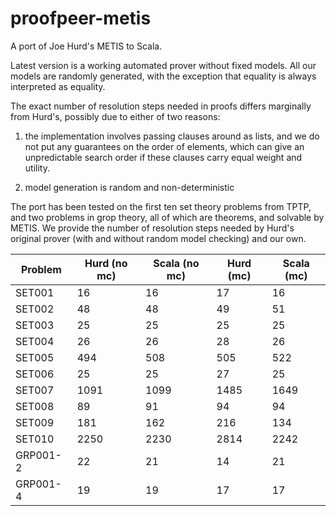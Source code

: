 proofpeer-metis
===============

A port of Joe Hurd's METIS  to Scala.

Latest version is a working automated prover without fixed models. All our models are randomly generated, with the exception that equality is always interpreted as equality.
  
The exact number of resolution steps needed in proofs differs marginally from Hurd's, possibly due to either of two reasons:

1. the implementation involves passing clauses around as lists, and we do not put any guarantees on the order of elements, which can give an unpredictable search order if these clauses carry equal weight and utility.

2. model generation is random and non-deterministic

The port has been tested on the first ten set theory problems from TPTP, and two problems in grop theory, all of which are theorems, and solvable by METIS. We provide the number of resolution steps needed by Hurd's original prover (with and without random model checking) and our own.

Problem   | Hurd (no mc) | Scala (no mc) | Hurd (mc) | Scala (mc)
----------|--------------|---------------|-----------|-----------
SET001    |           16 |            16 |        17 |         16
SET002    |           48 |            48 |        49 |         51
SET003    |           25 |            25 |        25 |         25
SET004    |           26 |            26 |        28 |         26
SET005    |          494 |           508 |       505 |        522
SET006    |           25 |            25 |        27 |         25
SET007    |         1091 |          1099 |      1485 |       1649
SET008    |           89 |            91 |        94 |         94
SET009    |          181 |           162 |       216 |        134
SET010    |         2250 |          2230 |      2814 |       2242
GRP001-2  |           22 |            21 |        14 |         21
GRP001-4  |           19 |            19 |        17 |         17

